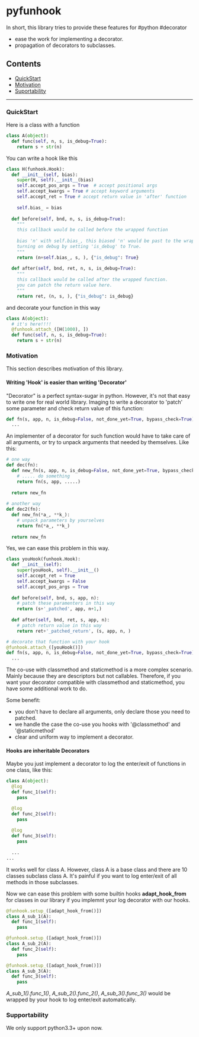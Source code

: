pyfunhook
=========
In short, this library tries to provide these features for #python #decorator
- ease the work for implementing a decorator.
- propagation of decorators to subclasses.

## Contents
- [QuickStart](https://github.com/mission-liao/pyfunhook/edit/master/README.md#quickstart)
- [Motivation](https://github.com/mission-liao/pyfunhook/edit/master/README.md#motivation)
- [Suportability](https://github.com/mission-liao/pyfunhook/edit/master/README.md#supportability)

---------

### QuickStart
Here is a class with a function
```python
class A(object):
  def func(self, n, s, is_debug=True):
    return s + str(n)
```
You can write a hook like this
```python
class H(funhook.Hook):
  def __init__(self, bias):
    super(H, self).__init__(bias)
    self.accept_pos_args = True  # accept positional args
    self.accept_kwargs = True # accept keyword arguments
    self.accept_ret = True # accept return value in 'after' function
    
    self.bias_ = bias
    
  def before(self, bnd, n, s, is_debug=True):
    """
    this callback would be called before the wrapped function
    
    bias 'n' with self.bias_, this biased 'n' would be past to the wrapped function.
    turning on debug by setting 'is_debug' to True.
    """
    return (n+self.bias_, s, ), {"is_debug": True}
    
  def after(self, bnd, ret, n, s, is_debug=True):
    """
    this callback would be called after the wrapped function.
    you can patch the return value here.
    """
    return ret, (n, s, ), {"is_debug": is_debug}
```
and decorate your function in this way
```python
class A(object):
  # it's here!!!!
  @funhook.attach_([H(1000), ])
  def func(self, n, s, is_debug=True):
    return s + str(n)
```

### Motivation
This section describes motivation of this library.
#### Writing 'Hook' is easier than writing 'Decorator'
"Decorator" is a perfect syntax-sugar in python. However, it's not that easy
to write one for real world library. Imaging to write a decorator to 'patch'
some parameter and check return value of this function:

```python
def fn(s, app, n, is_debug=False, not_done_yet=True, bypass_check=True):
  ...
```
An implementer of a decorator for such function would have to take care of all
arguments, or try to unpack arguments that needed by themselves. Like this:
```python
# one way
def dec(fn):
  def new_fn(s, app, n, is_debug=False, not_done_yet=True, bypass_check=True):
    # ..... do something
    return fn(s, app, .....)
    
  return new_fn
  
# another way
def dec2(fn):
  def new_fn(*a_, **k_):
    # unpack parameters by yourselves
    return fn(*a_, **k_)
    
  return new_fn

```

Yes, we can ease this problem in this way.
```python
class youHook(funhook.Hook):
  def __init__(self):
    super(youHook, self).__init__()
    self.accept_ret = True
    self.accept_kwargs = False
    self.accept_pos_args = True
    
  def before(self, bnd, s, app, n):
    # patch these paramenters in this way
    return (s+'_patched', app, n+1,)
    
  def after(self, bnd, ret, s, app, n):
    # patch return value in this way
    return ret+'_patched_return', (s, app, n, )

# decorate that function with your hook
@funhook.attach_([youHook()])
def fn(s, app, n, is_debug=False, not_done_yet=True, bypass_check=True):
  ...
```
The co-use with classmethod and staticmethod is a more complex scenario. Mainly because they are descriptors but not callables.
Therefore, if you want your decorator compatible with classmethod and staticmethod, you have some additional work to do.

Some benefit:
- you don't have to declare all arguments, only declare those you need to patched.
- we handle the case the co-use you hooks with '@classmethod' and '@staticmethod'
- clear and uniform way to implement a decorator.
 
#### Hooks are inheritable Decorators
Maybe you just implement a decorator to log the enter/exit of functions in one class, like this:
```python
class A(object):
  @log
  def func_1(self):
    pass

  @log
  def func_2(self):
    pass
    
  @log
  def func_3(self):
    pass
    
  ...
...
```
It works well for class A. However, class A is a base class and there are 10 classes subclass class A.
It's painful if you want to log enter/exit of all methods in those subclasses.

Now we can ease this problem with some builtin hooks __adapt_hook_from__ for classes in our library if you implemnt your log decorator with our hooks.
```python
@funhook.setup_([adapt_hook_from()])
class A_sub_1(A):
  def func_1(self):
    pass

@funhook.setup_([adapt_hook_from()])
class A_sub_2(A):
  def func_2(self):
    pass

@funhook.setup_([adapt_hook_from()])
class A_sub_3(A):
  def func_3(self):
    pass
```
*A_sub_1().func_1()*, *A_sub_2().func_2()*, *A_sub_3().func_3()* would be wrapped by your hook to log enter/exit automatically.

### Supportability
We only support python3.3+ upon now.
